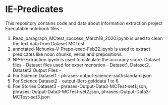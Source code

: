 # IE-Predicates
This repository contains code and data about information extraction project
Executable notebook files -
1.  Read_paragraph_MCtest_success_March18_2020.ipynb is used to clean the text data from Dataset MCTest.
2.  annotated-Nchunks-V-Prepo-exec-Feb22.ipynb is used to extract predicates like noun chunks, verbs and prepositions.
3.  NP-V-Extraction.ipynb is used to calculate the accuracy score.
Dataset files - 
 Dataset files used for experimentation - Dataset1, Dataset2, Dataset3
Output Files - 
1. For Science Dataset1 - phrases-output-science-sixthstandard.json
2. For Science Dataset2 - output-Bert-golddata  1 to 6.
3. Foe Stories Dataset3 - phrases-Output-Data3-MCTest-set1.json, phrases-Output-Data3-MCTest-set2.json, phrases-Output-Data3-MCTest-set3.json


